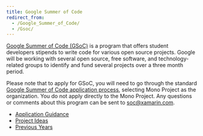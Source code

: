 ```yaml
---
title: Google Summer of Code
redirect_from:
  - /Google_Summer_of_Code/
  - /Gsoc/
---
```


[Google Summer of Code (GSoC)](http://code.google.com/soc/) is a program that offers student developers stipends to write code for various open source projects. Google will be working with several open source, free software, and technology-related groups to identify and fund several projects over a three month period.

Please note that to apply for GSoC, you will need to go through the standard [Google Summer of Code application process](https://summerofcode.withgoogle.com/), selecting Mono Project as the organization. You do not apply directly to the Mono Project. Any questions or comments about this program can be sent to soc@xamarin.com.

* [Application Guidance](/community/google-summer-of-code/guidance/)
* [Project Ideas](/community/google-summer-of-code/projects/)
* [Previous Years](/community/google-summer-of-code/previous-years/)
